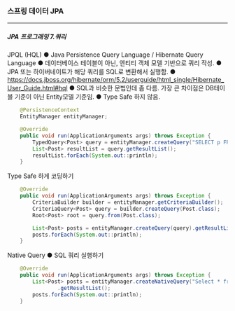 <h3>스프링 데이터 JPA</h3>
<hr/>
<h5>JPA 프로그래밍 7.쿼리</h5>

JPQL (HQL)
● Java Persistence Query Language / Hibernate Query Language
● 데이터베이스 테이블이 아닌, 엔티티 객체 모델 기반으로 쿼리 작성.
● JPA 또는 하이버네이트가 해당 쿼리를 SQL로 변환해서 실행함.
● https://docs.jboss.org/hibernate/orm/5.2/userguide/html_single/Hibernate_User_Guide.html#hql
● SQL과 비슷한 문법인데 좀 다름. 가장 큰 차이점은 DB테이블 기준이 아닌 Entity모델 기준임.
● Type Safe 하지 않음.

```java
	@PersistenceContext
    EntityManager entityManager;

    @Override
    public void run(ApplicationArguments args) throws Exception {
        TypedQuery<Post> query = entityManager.createQuery("SELECT p FROM Post as p", Post.class); //JPQL은 DB와 독립적임. 보통 POST 테이블 이름이 오는데 여긴 엔티티 이름이 옴.
        List<Post> resultList = query.getResultList();
        resultList.forEach(System.out::println);
    }
```

Type Safe 하게 코딩하기

```java
 	@Override
    public void run(ApplicationArguments args) throws Exception {
        CriteriaBuilder builder = entityManager.getCriteriaBuilder();
        CriteriaQuery<Post> query = builder.createQuery(Post.class);
        Root<Post> root = query.from(Post.class);

        List<Post> posts = entityManager.createQuery(query).getResultList();
        posts.forEach(System.out::println);
    }
```

Native Query
● SQL 쿼리 실행하기

```java
	@Override
    public void run(ApplicationArguments args) throws Exception {
        List<Post> posts = entityManager.createNativeQuery("Select * from Post", Post.class)
                .getResultList();
        posts.forEach(System.out::println);
    }
```

